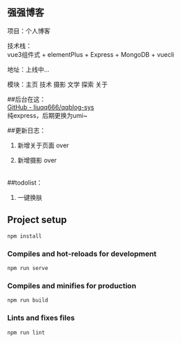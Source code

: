 <a name="project"></a>
## 强强博客

项目：个人博客

技术栈：<br />vue3组件式 + elementPlus + Express + MongoDB + vuecli

地址：上线中...

模块：主页 技术 摄影 文学 探索 关于

##后台在这：<br />[GitHub - liuqq666/qqblog-sys](https://github.com/liuqq666/qqblog-sys)<br />纯express，后期更换为umi~

##更新日志：

1. 新增关于页面 over

2. 新增摄影 over

<br />##todolist：

1. 一键换肤

<a name="92917e6f"></a>
## Project setup

```
npm install
```

<a name="5d78df55"></a>
### Compiles and hot-reloads for development

```
npm run serve
```

<a name="552342e9"></a>
### Compiles and minifies for production

```
npm run build
```

<a name="6d667535"></a>
### Lints and fixes files

```
npm run lint
```
